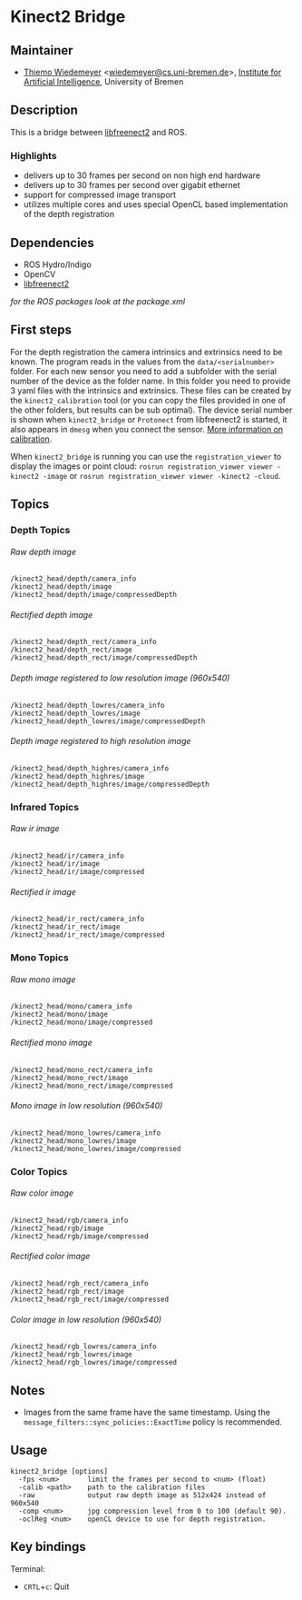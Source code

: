 # Kinect2 Bridge

## Maintainer

- [Thiemo Wiedemeyer](https://ai.uni-bremen.de/team/thiemo_wiedemeyer) <<wiedemeyer@cs.uni-bremen.de>>, [Institute for Artificial Intelligence](http://ai.uni-bremen.de/), University of Bremen

## Description

This is a bridge between [libfreenect2](https://github.com/OpenKinect/libfreenect2) and ROS.

### Highlights

- delivers up to 30 frames per second on non high end hardware
- delivers up to 30 frames per second over gigabit ethernet
- support for compressed image transport
- utilizes multiple cores and uses special OpenCL based implementation of the depth registration

## Dependencies

- ROS Hydro/Indigo
- OpenCV
- [libfreenect2](https://github.com/OpenKinect/libfreenect2)

*for the ROS packages look at the package.xml*

## First steps

For the depth registration the camera intrinsics and extrinsics need to be known. The program reads in the values from the `data/<serialnumber>` folder. For each new sensor you need to add a subfolder with the serial number of the device as the folder name. In this folder you need to provide 3 yaml files with the intrinsics and extrinsics. These files can be created by the `kinect2_calibration` tool (or you can copy the files provided in one of the other folders, but results can be sub optimal). The device serial number is shown when `kinect2_bridge` or `Protonect` from libfreenect2 is started, it also appears in `dmesg` when you connect the sensor. [More information on calibration](https://github.com/code-iai/iai_kinect2/tree/master/kinect2_calibration#calibrating-the-kinect-one).

When `kinect2_bridge` is running you can use the `registration_viewer` to display the images or point cloud: `rosrun registration_viewer viewer -kinect2 -image` or `rosrun registration_viewer viewer -kinect2 -cloud`.

## Topics

### Depth Topics

###### Raw depth image
```
/kinect2_head/depth/camera_info
/kinect2_head/depth/image
/kinect2_head/depth/image/compressedDepth
```

###### Rectified depth image
```
/kinect2_head/depth_rect/camera_info
/kinect2_head/depth_rect/image
/kinect2_head/depth_rect/image/compressedDepth
```

###### Depth image registered to low resolution image (960x540)
```
/kinect2_head/depth_lowres/camera_info
/kinect2_head/depth_lowres/image
/kinect2_head/depth_lowres/image/compressedDepth
```

###### Depth image registered to high resolution image
```
/kinect2_head/depth_highres/camera_info
/kinect2_head/depth_highres/image
/kinect2_head/depth_highres/image/compressedDepth
```

### Infrared Topics

###### Raw ir image
```
/kinect2_head/ir/camera_info
/kinect2_head/ir/image
/kinect2_head/ir/image/compressed
```

###### Rectified ir image
```
/kinect2_head/ir_rect/camera_info
/kinect2_head/ir_rect/image
/kinect2_head/ir_rect/image/compressed
```

### Mono Topics

###### Raw mono image
```
/kinect2_head/mono/camera_info
/kinect2_head/mono/image
/kinect2_head/mono/image/compressed
```

###### Rectified mono image
```
/kinect2_head/mono_rect/camera_info
/kinect2_head/mono_rect/image
/kinect2_head/mono_rect/image/compressed
```

###### Mono image in low resolution (960x540)
```
/kinect2_head/mono_lowres/camera_info
/kinect2_head/mono_lowres/image
/kinect2_head/mono_lowres/image/compressed
```

### Color Topics

###### Raw color image
```
/kinect2_head/rgb/camera_info
/kinect2_head/rgb/image
/kinect2_head/rgb/image/compressed
```

###### Rectified color image
```
/kinect2_head/rgb_rect/camera_info
/kinect2_head/rgb_rect/image
/kinect2_head/rgb_rect/image/compressed
```

###### Color image in low resolution (960x540)
```
/kinect2_head/rgb_lowres/camera_info
/kinect2_head/rgb_lowres/image
/kinect2_head/rgb_lowres/image/compressed
```

## Notes

- Images from the same frame have the same timestamp. Using the `message_filters::sync_policies::ExactTime` policy is recommended.

## Usage

```
kinect2_bridge [options]
  -fps <num>       limit the frames per second to <num> (float)
  -calib <path>    path to the calibration files
  -raw             output raw depth image as 512x424 instead of 960x540
  -comp <num>      jpg compression level from 0 to 100 (default 90).
  -oclReg <num>    openCL device to use for depth registration.
```

## Key bindings

Terminal:
- `CRTL`+`c`: Quit

